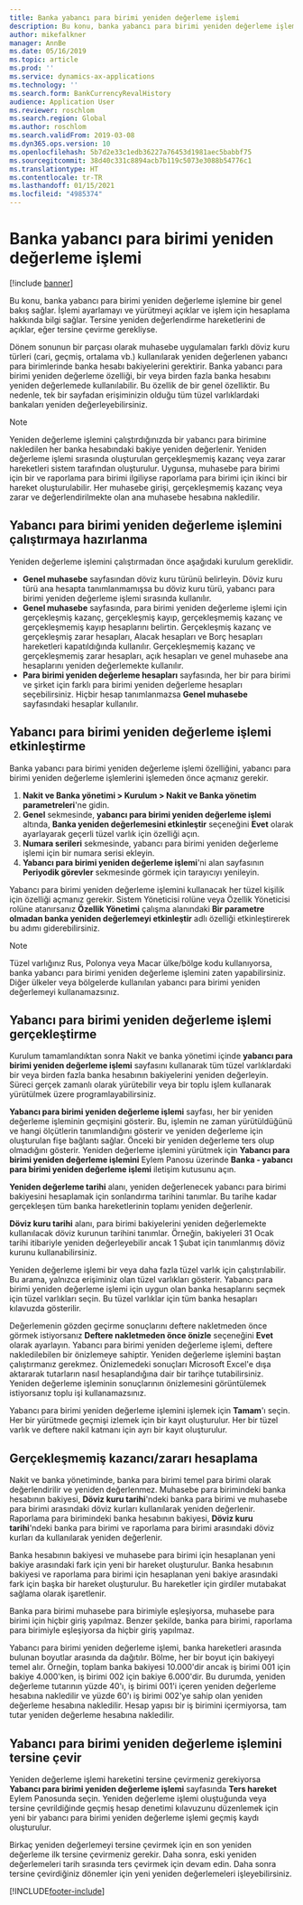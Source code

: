 ```yaml
---
title: Banka yabancı para birimi yeniden değerleme işlemi
description: Bu konu, banka yabancı para birimi yeniden değerleme işlemine bir genel bakış sağlar. Kurulum, işlemi yürütme, işlem için hesaplama ve değerleme hareketlerinin tersine çevrilmesi hakkında bilgi içerir.
author: mikefalkner
manager: AnnBe
ms.date: 05/16/2019
ms.topic: article
ms.prod: ''
ms.service: dynamics-ax-applications
ms.technology: ''
ms.search.form: BankCurrencyRevalHistory
audience: Application User
ms.reviewer: roschlom
ms.search.region: Global
ms.author: roschlom
ms.search.validFrom: 2019-03-08
ms.dyn365.ops.version: 10
ms.openlocfilehash: 5b7d2e33c1edb36227a76453d1981aec5babbf75
ms.sourcegitcommit: 38d40c331c8894acb7b119c5073e3088b54776c1
ms.translationtype: HT
ms.contentlocale: tr-TR
ms.lasthandoff: 01/15/2021
ms.locfileid: "4985374"
---
```

# <a name="bank-foreign-currency-revaluation"></a>Banka yabancı para birimi yeniden değerleme işlemi

[!include [banner](../includes/banner.md)]


Bu konu, banka yabancı para birimi yeniden değerleme işlemine bir genel bakış sağlar. İşlemi ayarlamayı ve yürütmeyi açıklar ve işlem için hesaplama hakkında bilgi sağlar. Tersine yeniden değerlendirme hareketlerini de açıklar, eğer tersine çevirme gerekliyse.

Dönem sonunun bir parçası olarak muhasebe uygulamaları farklı döviz kuru türleri (cari, geçmiş, ortalama vb.) kullanılarak yeniden değerlenen yabancı para birimlerinde banka hesabı bakiyelerini gerektirir. Banka yabancı para birimi yeniden değerleme özelliği, bir veya birden fazla banka hesabını yeniden değerlemede kullanılabilir. Bu özellik de bir genel özelliktir. Bu nedenle, tek bir sayfadan erişiminizin olduğu tüm tüzel varlıklardaki bankaları yeniden değerleyebilirsiniz.

> [!NOTE]
> Yeniden değerleme işlemini çalıştırdığınızda bir yabancı para birimine nakledilen her banka hesabındaki bakiye yeniden değerlenir. Yeniden değerleme işlemi sırasında oluşturulan gerçekleşmemiş kazanç veya zarar hareketleri sistem tarafından oluşturulur. Uygunsa, muhasebe para birimi için bir ve raporlama para birimi ilgiliyse raporlama para birimi için ikinci bir hareket oluşturulabilir. Her muhasebe girişi, gerçekleşmemiş kazanç veya zarar ve değerlendirilmekte olan ana muhasebe hesabına nakledilir.

## <a name="prepare-to-run-foreign-currency-revaluation"></a>Yabancı para birimi yeniden değerleme işlemini çalıştırmaya hazırlanma

Yeniden değerleme işlemini çalıştırmadan önce aşağıdaki kurulum gereklidir.

- **Genel muhasebe** sayfasından döviz kuru türünü belirleyin. Döviz kuru türü ana hesapta tanımlanmamışsa bu döviz kuru türü, yabancı para birimi yeniden değerleme işlemi sırasında kullanılır.
- **Genel muhasebe** sayfasında, para birimi yeniden değerleme işlemi için gerçekleşmiş kazanç, gerçekleşmiş kayıp, gerçekleşmemiş kazanç ve gerçekleşmemiş kayıp hesaplarını belirtin. Gerçekleşmiş kazanç ve gerçekleşmiş zarar hesapları, Alacak hesapları ve Borç hesapları hareketleri kapatıldığında kullanılır. Gerçekleşmemiş kazanç ve gerçekleşmemiş zarar hesapları, açık hesapları ve genel muhasebe ana hesaplarını yeniden değerlemekte kullanılır.
- **Para birimi yeniden değerleme hesapları** sayfasında, her bir para birimi ve şirket için farklı para birimi yeniden değerleme hesapları seçebilirsiniz. Hiçbir hesap tanımlanmazsa **Genel muhasebe** sayfasındaki hesaplar kullanılır.

## <a name="enable-foreign-currency-revaluation"></a>Yabancı para birimi yeniden değerleme işlemi etkinleştirme

Banka yabancı para birimi yeniden değerleme işlemi özelliğini, yabancı para birimi yeniden değerleme işlemlerini işlemeden önce açmanız gerekir.

1. **Nakit ve Banka yönetimi \> Kurulum \> Nakit ve Banka yönetim parametreleri**'ne gidin.
2. **Genel** sekmesinde, **yabancı para birimi yeniden değerleme işlemi** altında, **Banka yeniden değerlemesini etkinleştir** seçeneğini **Evet** olarak ayarlayarak geçerli tüzel varlık için özelliği açın. 
3. **Numara serileri** sekmesinde, yabancı para birimi yeniden değerleme işlemi için bir numara serisi ekleyin.
4. **Yabancı para birimi yeniden değerleme işlemi**'ni alan sayfasının **Periyodik görevler** sekmesinde görmek için tarayıcıyı yenileyin.

Yabancı para birimi yeniden değerleme işlemini kullanacak her tüzel kişilik için özelliği açmanız gerekir. Sistem Yöneticisi rolüne veya Özellik Yöneticisi rolüne atanırsanız **Özellik Yönetimi** çalışma alanındaki **Bir parametre olmadan banka yeniden değerlemeyi etkinleştir** adlı özelliği etkinleştirerek bu adımı giderebilirsiniz.

> [!NOTE]
> Tüzel varlığınız Rus, Polonya veya Macar ülke/bölge kodu kullanıyorsa, banka yabancı para birimi yeniden değerleme işlemini zaten yapabilirsiniz. Diğer ülkeler veya bölgelerde kullanılan yabancı para birimi yeniden değerlemeyi kullanamazsınız.

## <a name="process-foreign-currency-revaluation"></a>Yabancı para birimi yeniden değerleme işlemi gerçekleştirme

Kurulum tamamlandıktan sonra Nakit ve banka yönetimi içinde **yabancı para birimi yeniden değerleme işlemi** sayfasını kullanarak tüm tüzel varlıklardaki bir veya birden fazla banka hesabının bakiyelerini yeniden değerleyin. Süreci gerçek zamanlı olarak yürütebilir veya bir toplu işlem kullanarak yürütülmek üzere programlayabilirsiniz.

**Yabancı para birimi yeniden değerleme işlemi** sayfası, her bir yeniden değerleme işleminin geçmişini gösterir. Bu, işlemin ne zaman yürütüldüğünü ve hangi ölçütlerin tanımlandığını gösterir ve yeniden değerleme için oluşturulan fişe bağlantı sağlar. Önceki bir yeniden değerleme ters olup olmadığını gösterir. Yeniden değerleme işlemini yürütmek için **Yabancı para birimi yeniden değerleme işlemini** Eylem Panosu üzerinde **Banka - yabancı para birimi yeniden değerleme işlemi** iletişim kutusunu açın.

**Yeniden değerleme tarihi** alanı, yeniden değerlenecek yabancı para birimi bakiyesini hesaplamak için sonlandırma tarihini tanımlar. Bu tarihe kadar gerçekleşen tüm banka hareketlerinin toplamı yeniden değerlenir.

**Döviz kuru tarihi** alanı, para birimi bakiyelerini yeniden değerlemekte kullanılacak döviz kurunun tarihini tanımlar. Örneğin, bakiyeleri 31 Ocak tarihi itibariyle yeniden değerleyebilir ancak 1 Şubat için tanımlanmış döviz kurunu kullanabilirsiniz.

Yeniden değerleme işlemi bir veya daha fazla tüzel varlık için çalıştırılabilir. Bu arama, yalnızca erişiminiz olan tüzel varlıkları gösterir. Yabancı para birimi yeniden değerleme işlemi için uygun olan banka hesaplarını seçmek için tüzel varlıkları seçin. Bu tüzel varlıklar için tüm banka hesapları kılavuzda gösterilir.

Değerlemenin gözden geçirme sonuçlarını deftere nakletmeden önce görmek istiyorsanız **Deftere nakletmeden önce önizle** seçeneğini **Evet** olarak ayarlayın. Yabancı para birimi yeniden değerleme işlemi, deftere nakledilebilen bir önizlemeye sahiptir. Yeniden değerleme işlemini baştan çalıştırmanız gerekmez. Önizlemedeki sonuçları Microsoft Excel'e dışa aktararak tutarların nasıl hesaplandığına dair bir tarihçe tutabilirsiniz. Yeniden değerleme işleminin sonuçlarının önizlemesini görüntülemek istiyorsanız toplu işi kullanamazsınız.

Yabancı para birimi yeniden değerleme işlemini işlemek için **Tamam**'ı seçin. Her bir yürütmede geçmişi izlemek için bir kayıt oluşturulur. Her bir tüzel varlık ve deftere nakil katmanı için ayrı bir kayıt oluşturulur.

## <a name="calculate-unrealized-gainloss"></a>Gerçekleşmemiş kazancı/zararı hesaplama

Nakit ve banka yönetiminde, banka para birimi temel para birimi olarak değerlendirilir ve yeniden değerlenmez. Muhasebe para birimindeki banka hesabının bakiyesi, **Döviz kuru tarihi**'ndeki banka para birimi ve muhasebe para birimi arasındaki döviz kurları kullanılarak yeniden değerlenir. Raporlama para birimindeki banka hesabının bakiyesi, **Döviz kuru tarihi**'ndeki banka para birimi ve raporlama para birimi arasındaki döviz kurları da kullanılarak yeniden değerlenir.

Banka hesabının bakiyesi ve muhasebe para birimi için hesaplanan yeni bakiye arasındaki fark için yeni bir hareket oluşturulur. Banka hesabının bakiyesi ve raporlama para birimi için hesaplanan yeni bakiye arasındaki fark için başka bir hareket oluşturulur. Bu hareketler için girdiler mutabakat sağlama olarak işaretlenir. 

Banka para birimi muhasebe para birimiyle eşleşiyorsa, muhasebe para birimi için hiçbir giriş yapılmaz. Benzer şekilde, banka para birimi, raporlama para birimiyle eşleşiyorsa da hiçbir giriş yapılmaz.

Yabancı para birimi yeniden değerleme işlemi, banka hareketleri arasında bulunan boyutlar arasında da dağıtılır. Bölme, her bir boyut için bakiyeyi temel alır. Örneğin, toplam banka bakiyesi 10.000'dir ancak iş birimi 001 için bakiye 4.000'ken, iş birimi 002 için bakiye 6.000'dir. Bu durumda, yeniden değerleme tutarının yüzde 40'ı, iş birimi 001'i içeren yeniden değerleme hesabına nakledilir ve yüzde 60'ı iş birimi 002'ye sahip olan yeniden değerleme hesabına nakledilir. Hesap yapısı bir iş birimini içermiyorsa, tam tutar yeniden değerleme hesabına nakledilir.

## <a name="reverse-foreign-currency-revaluation"></a>Yabancı para birimi yeniden değerleme işlemini tersine çevir

Yeniden değerleme işlemi hareketini tersine çevirmeniz gerekiyorsa **Yabancı para birimi yeniden değerleme işlemi** sayfasında **Ters hareket** Eylem Panosunda seçin. Yeniden değerleme işlemi oluştuğunda veya tersine çevrildiğinde geçmiş hesap denetimi kılavuzunu düzenlemek için yeni bir yabancı para birimi yeniden değerleme işlemi geçmiş kaydı oluşturulur.

Birkaç yeniden değerlemeyi tersine çevirmek için en son yeniden değerleme ilk tersine çevirmeniz gerekir. Daha sonra, eski yeniden değerlemeleri tarih sırasında ters çevirmek için devam edin. Daha sonra tersine çevirdiğiniz dönemler için yeni yeniden değerlemeleri işleyebilirsiniz.


[!INCLUDE[footer-include](../../includes/footer-banner.md)]